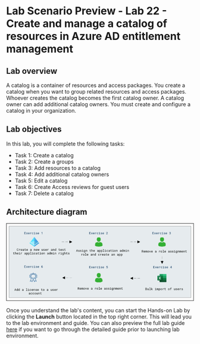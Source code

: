 # Lab Scenario Preview - Lab 22 - Create and manage a catalog of resources in Azure AD entitlement management

## Lab overview
A catalog is a container of resources and access packages. You create a catalog when you want to group related resources and access packages. Whoever creates the catalog becomes the first catalog owner. A catalog owner can add additional catalog owners. You must create and configure a catalog in your organization.

## Lab objectives
In this lab, you will complete the following tasks:

+ Task 1: Create a catalog
+ Task 2: Create a groups
+ Task 3: Add resources to a catalog
+ Task 4: Add additional catalog owners
+ Task 5: Edit a catalog
+ Task 6: Create Access reviews for guest users
+ Task 7: Delete a catalog

## Architecture diagram

   ![](./media/arch01.png)

Once you understand the lab's content, you can start the Hands-on Lab by clicking the **Launch** button located in the top right corner. This will lead you to the lab environment and guide. You can also preview the full lab guide [here](https://experience.cloudlabs.ai/#/labguidepreview/43fffebe-13a2-4517-aae2-5ed59849e20a) if you want to go through the detailed guide prior to launching lab environment.
